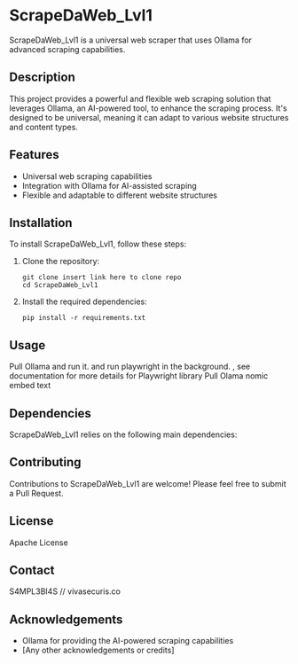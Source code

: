 # ScrapeDaWeb_Lvl1

ScrapeDaWeb_Lvl1 is a universal web scraper that uses Ollama for advanced scraping capabilities.

## Description

This project provides a powerful and flexible web scraping solution that leverages Ollama, an AI-powered tool, to enhance the scraping process. It's designed to be universal, meaning it can adapt to various website structures and content types.

## Features

- Universal web scraping capabilities
- Integration with Ollama for AI-assisted scraping
- Flexible and adaptable to different website structures

## Installation

To install ScrapeDaWeb_Lvl1, follow these steps:

1. Clone the repository:
   ```
   git clone insert link here to clone repo 
   cd ScrapeDaWeb_Lvl1
   ```

2. Install the required dependencies:
   ```
   pip install -r requirements.txt
   ```

## Usage

Pull Ollama and run it. 
and run playwright in the background. , see documentation for more details for Playwright library
Pull Olama nomic embed text 


## Dependencies

ScrapeDaWeb_Lvl1 relies on the following main dependencies:


## Contributing

Contributions to ScrapeDaWeb_Lvl1 are welcome! Please feel free to submit a Pull Request.

## License

Apache License

## Contact

S4MPL3BI4S // vivasecuris.co 

## Acknowledgements

- Ollama for providing the AI-powered scraping capabilities
- [Any other acknowledgements or credits]

